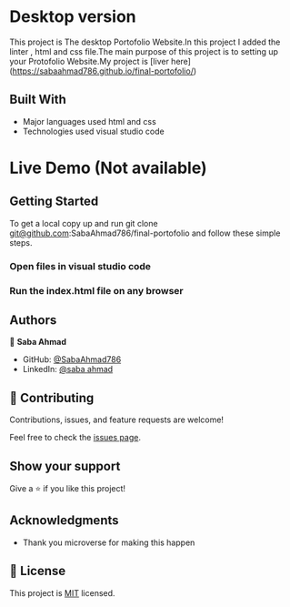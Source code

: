 
# Desktop version
This project is The desktop Portofolio Website.In this project I added the linter , html and css file.The main purpose of this project is to setting up your Protofolio Website.My project is [liver here] (https://sabaahmad786.github.io/final-portofolio/)


## Built With

- Major languages used html and css
- Technologies used visual studio code
   
   
   
# Live Demo (Not available)




## Getting Started

To get a local copy up and run git clone git@github.com:SabaAhmad786/final-portofolio and follow these simple steps.

### Open files in visual studio code

### Run the index.html file on any browser



## Authors

👤 **Saba Ahmad**

- GitHub: [@SabaAhmad786](https://github.com/SabaAhmad786)
- LinkedIn: [@saba ahmad](https://www.linkedin.com/in/saba-ahmad-97b938244/)


## 🤝 Contributing

Contributions, issues, and feature requests are welcome!

Feel free to check the [issues page](https://github.com/SabaAhmad786/final-portofolio/issues).

## Show your support

Give a ⭐️ if you like this project!

## Acknowledgments

- Thank you microverse for making this happen

## 📝 License

This project is [MIT](./MIT.md) licensed.
